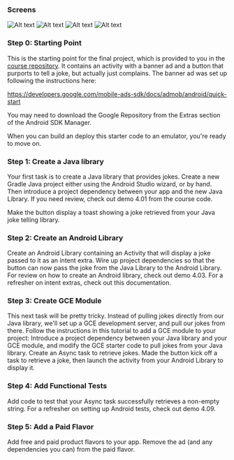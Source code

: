 ### Screens
![Alt text](/screens/screen-1.jpg?raw=true "Free App with Ads")
![Alt text](/screens/screen-2.jpg?raw=true "Free App telling joke")
![Alt text](/screens/screen-3.jpg?raw=true "Paid App without Ads")
![Alt text](/screens/screen-4.jpg?raw=true "Paid App telling joke")

### Step 0: Starting Point

This is the starting point for the final project, which is provided to you in the [course repository](https://github.com/udacity/ud867/tree/master/FinalProject).
It contains an activity with a banner ad and a button that purports to tell a
joke, but actually just complains. The banner ad was set up following the
instructions here:

https://developers.google.com/mobile-ads-sdk/docs/admob/android/quick-start

You may need to download the Google Repository from the Extras section of the
Android SDK Manager.

When you can build an deploy this starter code to an emulator, you're ready to
move on.

### Step 1: Create a Java library

Your first task is to create a Java library that provides jokes. 
Create a new Gradle Java project either using the Android Studio wizard, or by hand. 
Then introduce a project dependency between your app and the new Java Library. 
If you need review, check out demo 4.01 from the course code.

Make the button display a toast showing a joke retrieved from your Java joke telling library.

### Step 2: Create an Android Library

Create an Android Library containing an Activity that will display a joke passed to it as an intent extra.
Wire up project dependencies so that the button can now pass the joke from the Java Library to the Android Library.
For review on how to create an Android library, check out demo 4.03. 
For a refresher on intent extras, check out this documentation.

### Step 3: Create GCE Module

This next task will be pretty tricky. 
Instead of pulling jokes directly from our Java library, we'll set up a GCE development server, 
and pull our jokes from there. 
Follow the instructions in this tutorial to add a GCE module to your project:
Introduce a project dependency between your Java library and your GCE module, 
and modify the GCE starter code to pull jokes from your Java library. 
Create an Async task to retrieve jokes. 
Made the button kick off a task to retrieve a joke,
then launch the activity from your Android Library to display it.

### Step 4: Add Functional Tests

Add code to test that your Async task successfully retrieves a non-empty string. 
For a refresher on setting up Android tests, check out demo 4.09.

### Step 5: Add a Paid Flavor

Add free and paid product flavors to your app.
Remove the ad (and any dependencies you can) from the paid flavor.
